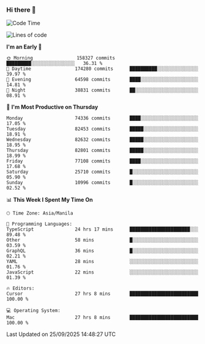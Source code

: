 ### Hi there 👋

<!--START_SECTION:waka-->
![Code Time](http://img.shields.io/badge/Code%20Time-6%2C302%20hrs%2053%20mins-blue)

![Lines of code](https://img.shields.io/badge/From%20Hello%20World%20I%27ve%20Written-146.6%20million%20lines%20of%20code-blue)

**I'm an Early 🐤** 

```text
🌞 Morning                158327 commits      █████████░░░░░░░░░░░░░░░░   36.31 % 
🌆 Daytime                174280 commits      ██████████░░░░░░░░░░░░░░░   39.97 % 
🌃 Evening                64598 commits       ████░░░░░░░░░░░░░░░░░░░░░   14.81 % 
🌙 Night                  38831 commits       ██░░░░░░░░░░░░░░░░░░░░░░░   08.91 % 
```
📅 **I'm Most Productive on Thursday** 

```text
Monday                   74336 commits       ████░░░░░░░░░░░░░░░░░░░░░   17.05 % 
Tuesday                  82453 commits       █████░░░░░░░░░░░░░░░░░░░░   18.91 % 
Wednesday                82632 commits       █████░░░░░░░░░░░░░░░░░░░░   18.95 % 
Thursday                 82801 commits       █████░░░░░░░░░░░░░░░░░░░░   18.99 % 
Friday                   77108 commits       ████░░░░░░░░░░░░░░░░░░░░░   17.68 % 
Saturday                 25710 commits       █░░░░░░░░░░░░░░░░░░░░░░░░   05.90 % 
Sunday                   10996 commits       █░░░░░░░░░░░░░░░░░░░░░░░░   02.52 % 
```


📊 **This Week I Spent My Time On** 

```text
🕑︎ Time Zone: Asia/Manila

💬 Programming Languages: 
TypeScript               24 hrs 17 mins      ██████████████████████░░░   89.48 % 
Other                    58 mins             █░░░░░░░░░░░░░░░░░░░░░░░░   03.59 % 
GraphQL                  36 mins             █░░░░░░░░░░░░░░░░░░░░░░░░   02.21 % 
YAML                     28 mins             ░░░░░░░░░░░░░░░░░░░░░░░░░   01.76 % 
JavaScript               22 mins             ░░░░░░░░░░░░░░░░░░░░░░░░░   01.39 % 

🔥 Editors: 
Cursor                   27 hrs 8 mins       █████████████████████████   100.00 % 

💻 Operating System: 
Mac                      27 hrs 8 mins       █████████████████████████   100.00 % 
```


 Last Updated on 25/09/2025 14:48:27 UTC
<!--END_SECTION:waka-->


<!--
**rad182/rad182** is a ✨ _special_ ✨ repository because its `README.md` (this file) appears on your GitHub profile.

Here are some ideas to get you started:

- 🔭 I’m currently working on ...
- 🌱 I’m currently learning ...
- 👯 I’m looking to collaborate on ...
- 🤔 I’m looking for help with ...
- 💬 Ask me about ...
- 📫 How to reach me: ...
- 😄 Pronouns: ...
- ⚡ Fun fact: ...
-->
